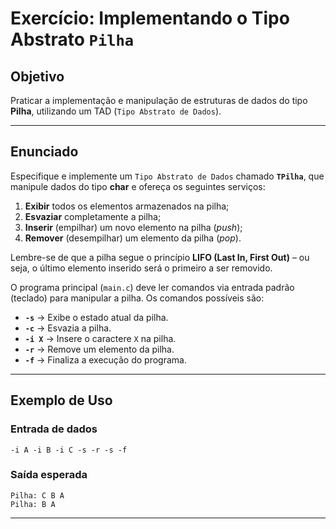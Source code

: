 # **Exercício: Implementando o Tipo Abstrato `Pilha`**

## **Objetivo**  
Praticar a implementação e manipulação de estruturas de dados do tipo **Pilha**, utilizando um TAD (`Tipo Abstrato de Dados`). 

---

## **Enunciado**  

Especifique e implemente um `Tipo Abstrato de Dados` chamado **`TPilha`**, que manipule dados do tipo **char** e ofereça os seguintes serviços:  

1. **Exibir** todos os elementos armazenados na pilha;  
2. **Esvaziar** completamente a pilha;  
3. **Inserir** (empilhar) um novo elemento na pilha (*push*);  
4. **Remover** (desempilhar) um elemento da pilha (*pop*).  

Lembre-se de que a pilha segue o princípio **LIFO (Last In, First Out)** – ou seja, o último elemento inserido será o primeiro a ser removido.  

O programa principal (`main.c`) deve ler comandos via entrada padrão (teclado) para manipular a pilha. Os comandos possíveis são:  

- **`-s`** → Exibe o estado atual da pilha.  
- **`-c`** → Esvazia a pilha.  
- **`-i X`** → Insere o caractere `X` na pilha.  
- **`-r`** → Remove um elemento da pilha.  
- **`-f`** → Finaliza a execução do programa.  
---

## **Exemplo de Uso**

### **Entrada de dados**
```
-i A -i B -i C -s -r -s -f
```

### **Saída esperada**
```
Pilha: C B A
Pilha: B A
```
---